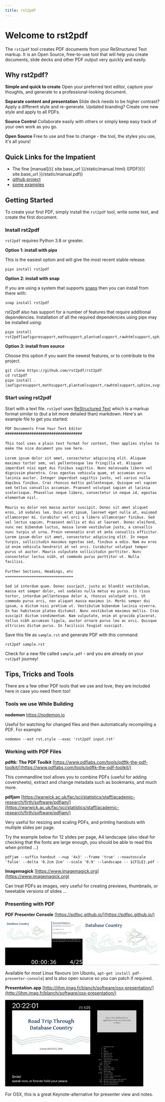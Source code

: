 ```yaml
---
title: rst2pdf
---
```

# Welcome to rst2pdf

The `rst2pdf` tool creates PDF documents from your ReStructured Text markup.  It is an Open Source, free-to-use tool that will help you create documents, slide decks and other PDF output very quickly and easily.

## Why rst2pdf?

**Simple and quick to create**  Open your preferred text editor, capture your thoughts, and generate to a professional-looking document.

**Separate content and presentation** Slide deck needs to be higher contrast?  Apply a different style and re-generate.  Updated branding? Create one new style and apply to all PDFs.

**Source Control** Collaborate easily with others or simply keep easy track of your own work as you go.

**Open Source** Free to use and free to change - the tool, the styles you use, it's all yours!

## Quick Links for the Impatient

* The fine [manual]({{ site.base_url }}/static/manual.html) ([PDF]({{ site.base_url }}/static/manual.pdf))
* [github project](https://github.com/rst2pdf/rst2pdf)
* [some examples](/examples)

## Getting Started

To create your first PDF, simply install the `rst2pdf` tool, write some text, and create the first document.

### Install rst2pdf

`rst2pdf` requires Python 3.8 or greater.

**Option 1: install with pipx**

This is the easiest option and will give the most recent stable release.

```
pipx install rst2pdf
```

**Option 2: install with snap**

If you are using a system that supports [snaps](https://snapcraft.io/)
then you can install from there with:

```
snap install rst2pdf
```

rst2pdf also has support for a number of features that require additional dependencies. Installation of all the required dependencies using pipx may be installed using:


```
pipx install rst2pdf[aafiguresupport,mathsupport,plantumlsupport,rawhtmlsupport,sphinx,svgsupport]

```

**Option 3: install from source**

Choose this option if you want the newest features, or to contribute to the project.

```
git clone https://github.com/rst2pdf/rst2pdf
cd rst2pdf
pipx install .[aafiguresupport,mathsupport,plantumlsupport,rawhtmlsupport,sphinx,svgsupport]
```

### Start using rst2pdf

Start with a text file.  `rst2pdf` uses [ReStructured Text](http://docutils.sourceforge.net/rst.html) which is a markup format similar to (but a bit more detailed than) markdown.  Here's an example file to get you started:

```
PDF Documents From Your Text Editor
###################################

This tool uses a plain text format for content, then applies styles to make the nice document you see here.

Lorem ipsum dolor sit amet, consectetur adipiscing elit. Aliquam maximus tortor sem, vel pellentesque leo fringilla et. Aliquam imperdiet nisi eget dui finibus sagittis. Nunc malesuada libero vel dignissim pharetra. Cras egestas vehicula quam, et accumsan arcu lacinia auctor. Integer imperdiet sagittis justo, vel varius nulla dapibus finibus. Cras rhoncus mattis pellentesque. Quisque vel sapien sed tellus convallis accumsan. Praesent volutpat sapien at lacinia scelerisque. Phasellus neque libero, consectetur in neque id, egestas elementum nisl.

Mauris eu dolor non massa auctor suscipit. Donec sit amet aliquet eros, id sodales leo. Duis erat ipsum, laoreet eget nulla at, euismod ullamcorper mi. Curabitur vel orci a libero ullamcorper finibus. Sed vel lectus sapien. Praesent mollis et dui at laoreet. Donec eleifend, nunc nec bibendum luctus, massa lorem vestibulum justo, a convallis nunc turpis ut urna. Proin venenatis erat et ante convallis efficitur. Lorem ipsum dolor sit amet, consectetur adipiscing elit. In neque turpis, sollicitudin maximus egestas sed, finibus a odio. Nam eu eros id enim vehicula hendrerit at vel orci. Curabitur volutpat tempor purus ut auctor. Mauris vulputate sollicitudin porttitor. Nunc consectetur lectus nibh, et commodo purus porttitor ut. Nulla facilisi.

Further Sections, Headings, etc
===============================

Sed id interdum quam. Donec suscipit, justo ac blandit vestibulum, massa est semper dolor, vel sodales nulla metus eu purus. In risus tortor, interdum pellentesque dolor a, rhoncus volutpat orci. Ut commodo purus orci, non aliquet massa maximus in. Morbi semper dui ipsum, a dictum nisi pretium ut. Vestibulum bibendum lacinia viverra. In hac habitasse platea dictumst. Nunc vestibulum maximus mollis. Cras suscipit dictum condimentum. Nam vulputate, enim at gravida placerat, tellus nibh accumsan ligula, auctor ornare purus leo ac orci. Quisque ultricies dictum purus. In facilisis feugiat suscipit.
```

Save this file as `sample.rst` and generate PDF with this command:

```
rst2pdf sample.rst
```

Check for a new file called `sample.pdf` - and you are already on your `rst2pdf` journey!

## Tips, Tricks and Tools

There are a few other PDF tools that we use and love, they are included here in case you need them too!

### Tools we use While Building

**nodemon** <https://nodemon.io>

Useful for watching for changed files and then automatically recompiling a PDF. For example:

    nodemon --ext rst,style --exec 'rst2pdf input.rst'

### Working with PDF Files

**pdftk: The PDF Toolkit** [https://www.pdflabs.com/tools/pdftk-the-pdf-toolkit/](https://www.pdflabs.com/tools/pdftk-the-pdf-toolkit/)

This commandline tool allows you to combine PDFs (useful for adding coversheets), extract and change metadata such as bookmarks, and much more.

**pdfjam** [https://warwick.ac.uk/fac/sci/statistics/staff/academic-research/firth/software/pdfjam/](https://warwick.ac.uk/fac/sci/statistics/staff/academic-research/firth/software/pdfjam/)

Very useful for resizing and scaling PDFs, and printing handouts with multiple slides per page.

Try the example below for 12 slides per page, A4 landscape (also ideal for checking that the fonts are large enough, you should be able to read this when printed ...)

```
pdfjam --suffix handout --nup '4x3' --frame 'true' --noautoscale 'false' --delta '0.2cm 2cm' --scale '0.9' --landscape -- ${FILE}.pdf -
```

**Imagemagick** [https://www.imagemagick.org](https://www.imagemagick.org)

Can treat PDFs as images, very useful for creating previews, thumbnails, or tweetable versions of slides ...

### Presenting with PDF

**PDF Presenter Console** [https://pdfpc.github.io/](https://pdfpc.github.io/)

<img src="images/pdfpc.png" alt="screenshot of pdfpc in action" />

Available for most Linux flavours (on Ubuntu, `apt-get install pdf-presenter-console`) and is also open source so you can patch if required.

**Presentation.app** [http://iihm.imag.fr/blanch/software/osx-presentation/](http://iihm.imag.fr/blanch/software/osx-presentation/)

<img src="images/presentation-app-presenter-view.png" alt="speaker view screen of presentation.app" />

For OSX, this is a great Keynote-alternative for presenter view and notes.


